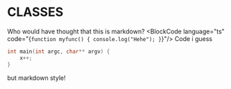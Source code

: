 <script lang="ts">
	import BlockCode from "$lib/block-code.svelte";
</script>

# CLASSES
Who would have thought that this is markdown?
<BlockCode language="ts" code="{`function myfunc()
{
    console.log("Hehe");
}`}"/>
Code i guess

```cpp
int main(int argc, char** argv) {
    x++;
}
```

but markdown style!
